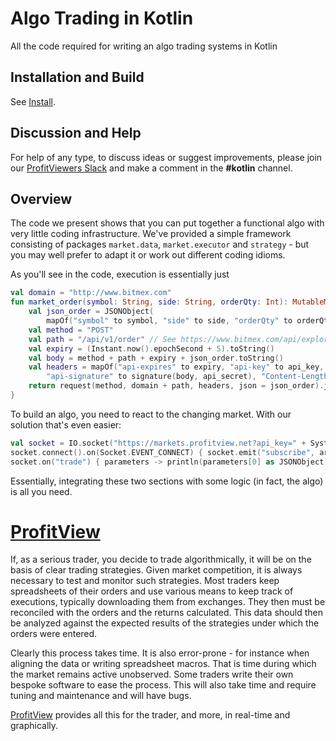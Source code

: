 # Algo Trading in Kotlin

All the code required for writing an algo trading systems in Kotlin

## Installation and Build

See [Install](install.md).

## Discussion and Help

For help of any type, to discuss ideas or suggest improvements, please join our 
[ProfitViewers Slack](https://join.slack.com/t/profitviewers/shared_invite/zt-k5kxhxb4-vyz~hTlFlrgAtPiQbq~Pcg) and 
make a comment in the **#kotlin** channel.

## Overview

The code we present shows that you can put together a functional algo with very little coding infrastructure.
We've provided a simple framework consisting of packages `market.data`, `market.executor` and `strategy` - but you may 
well prefer to adapt it or work out different coding idioms.

As you'll see in the code, execution is essentially just
```kotlin
val domain = "http://www.bitmex.com"
fun market_order(symbol: String, side: String, orderQty: Int): MutableMap<String, Any> {
    val json_order = JSONObject(
        mapOf("symbol" to symbol, "side" to side, "orderQty" to orderQty, "ordType" to "Market"))
    val method = "POST"
    val path = "/api/v1/order" // See https://www.bitmex.com/api/explorer/#!/Order/Order_new
    val expiry = (Instant.now().epochSecond + 5).toString()
    val body = method + path + expiry + json_order.toString()
    val headers = mapOf("api-expires" to expiry, "api-key" to api_key,
        "api-signature" to signature(body, api_secret), "Content-Length" to body.length.toString())
    return request(method, domain + path, headers, json = json_order).jsonObject.toMap()
}
```
To build an algo, you need to react to the changing market.  With our solution that's even easier:
```kotlin
val socket = IO.socket("https://markets.profitview.net?api_key=" + System.getenv("profitview_api_key"))
socket.connect().on(Socket.EVENT_CONNECT) { socket.emit("subscribe", arrayOf("trade:bitmex:XBTUSD"))}
socket.on("trade") { parameters -> println(parameters[0] as JSONObject) } // replace the println() with an algo
```
Essentially, integrating these two sections with some logic (in fact, the algo) is all you need.

# [ProfitView](https://profitview.net)

If, as a serious trader, you decide to trade algorithmically, it will be on the basis of clear trading strategies.
Given market competition, it is always necessary to test and monitor such strategies.  Most traders keep spreadsheets 
of their orders and use various means to keep track of executions, typically downloading them from exchanges.  They then 
must be reconciled with the orders and the returns calculated.  This data should then be analyzed against the 
expected results of the strategies under which the orders were entered.

Clearly this process takes time.  It is also error-prone - for instance when aligning the data or writing spreadsheet 
macros.  That is time during which the market remains active unobserved.  Some traders write their own bespoke software
to ease the process.  This will also take time and require tuning and maintenance and will have bugs.

[ProfitView](https://profitview.net) provides all this for the trader, and more, in real-time and graphically.


